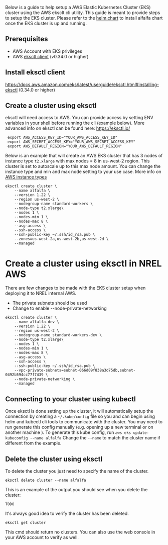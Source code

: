 
Below is a guide to help setup a AWS Elastic Kubernetes Cluster (EKS) cluster using the AWS eksclt cli utility. This guide is meant to provide steps to setup the EKS cluster. Please refer to the [helm chart](/README.md) to install alfalfa chart once the EKS cluster is up and running.  

## Prerequisites

- AWS Account with EKS privileges
- AWS [eksctl client](https://docs.aws.amazon.com/eks/latest/userguide/eksctl) (v0.34.0 or higher)

## Install eksctl client
https://docs.aws.amazon.com/eks/latest/userguide/eksctl.html#installing-eksctl (0.34.0 or higher)


## Create a cluster using eksctl

eksctl will need access to AWS. You can provide access by setting ENV variables in your shell before running the cli (example below). More advanced info on eksctl can be found here: https://eksctl.io/

```
 export AWS_ACCESS_KEY_ID="YOUR_AWS_ACCESS_KEY_ID"
 export AWS_SECRET_ACCESS_KEY="YOUR_AWS_SECRET_ACCESS_KEY"
 export AWS_DEFAULT_REGION="YOUR_AWS_DEFAULT_REGION"
```
Below is an example that will create an AWS EKS cluster that has 3 nodes of instance type `t2.xlarge` with max nodes = 8 in us-west-2 region. This cluster is set to autoscale up to this max node amount. You can change the instance type and min and max node setting to your use case.  More info on [AWS instance types](https://aws.amazon.com/ec2/instance-types/)

```
eksctl create cluster \
    --name alfalfa \
    --version 1.22 \
    --region us-west-2 \
    --nodegroup-name standard-workers \
    --node-type t2.xlarge\
    --nodes 1 \
    --nodes-min 1 \
    --nodes-max 8 \
    --asg-access \
    --ssh-access \
    --ssh-public-key ~/.ssh/id_rsa.pub \
    --zones=us-west-2a,us-west-2b,us-west-2d \
    --managed
```

# Create a cluster using eksctl in NREL AWS

There are few changes to be made with the EKS cluster setup when deploying it to NREL internal AWS. 
* The private subnets should be used 
* Change to enable --node-private-networking

```
eksctl create cluster \
    --name alfalfa-dev \
    --version 1.22 \
    --region us-west-2 \
    --nodegroup-name standard-workers-dev \
    --node-type t2.xlarge\
    --nodes 1 \
    --nodes-min 1 \
    --nodes-max 8 \
    --asg-access \
    --ssh-access \
    --ssh-public-key ~/.ssh/id_rsa.pub \
    --vpc-private-subnets=subnet-066d09f838a3d75db,subnet-0492b594cc77f7439 \
    --node-private-networking \
    --managed
```


## Connecting to your cluster using kubectl

Once eksctl is done setting up the cluster, it will automatically setup the connection by creating a `~/.kube/config` file so you and can begin using helm and kubectl cli tools to communicate with the cluster.  You may need to run generate this config manually (e.g. opening up a new terminal or on another machine ). To generate this kube config, run `aws eks update-kubeconfig --name alfalfa`  Change the `--name` to match the cluster name if different from the example.  

## Delete the cluster using eksctl

To delete the cluster you just need to specify the name of the cluster. 

`eksctl delete cluster --name alfalfa`

This is an example of the output you should see when you delete the cluster: 

```
TODO
```

It's always good idea to verify the cluster has been deleted. 

`eksctl get cluster`

This cmd should return no clusters. You can also use the web console in your AWS account to verify as well. 











